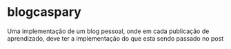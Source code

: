 # blogcaspary
Uma implementação de um blog pessoal, onde em cada publicação de aprendizado, deve ter a implementação do que esta sendo passado no post
